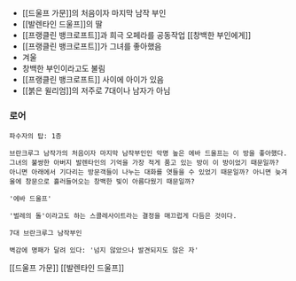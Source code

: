 
* [[드울프 가문]]의 처음이자 마지막 남작 부인
* [[발렌타인 드울프]]의 딸
* [[프랭클린 뱅크로프트]]과 희극 오페라를 공동작업 [[창백한 부인에게]]
* [[프랭클린 뱅크로프트]]가 그녀를 좋아했음
* 겨울
* 창백한 부인이라고도 불림
* [[프랭클린 뱅크로프트]] 사이에 아이가 있음
* [[붉은 윌리엄]]의 저주로 7대이나 남자가 아님


### 로어


```
파수자의 탑: 1층

브란크루그 남작가의 처음이자 마지막 남작부인인 악명 높은 에바 드울프는 이 방을 좋아했다. 그녀의 불쌍한 아버지 발렌타인의 기억을 가장 적게 품고 있는 방이 이 방이었기 때문일까? 아니면 아래에서 기다리는 방문객들이 나누는 대화를 엿들을 수 있었기 때문일까? 아니면 늦겨울에 창문으로 흘러들어오는 창백한 빛이 아름다웠기 때문일까?
```

```
'에바 드울프'

'벌레의 돌'이라고도 하는 스콜레사이트라는 결정을 매끄럽게 다듬은 것이다.

```

```
7대 브란크루그 남작부인

벽감에 명패가 달려 있다: '넘지 않았으나 발견되지도 않은 자'
```



[[드울프 가문]]
[[발렌타인 드울프]]

